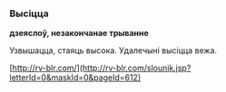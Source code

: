 ### Высіцца
**дзеяслоў, незакончанае трыванне**

Узвышацца, стаяць высока. Удалечыні высіцца вежа.

<a rel="author">[http://rv-blr.com/](http://rv-blr.com/slounik.jsp?letterId=0&maskId=0&pageId=612)</a>
